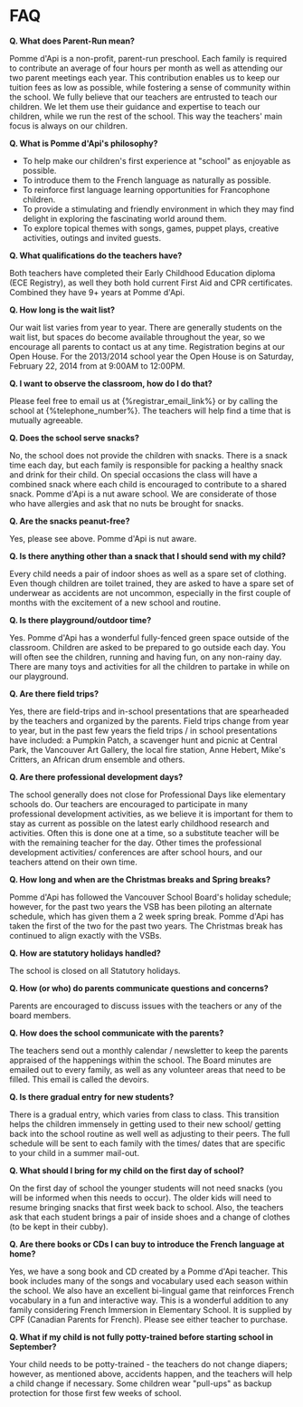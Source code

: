 # FAQ

__Q. What does Parent-Run mean?__

Pomme d'Api is a non-profit, parent-run preschool. Each family is required to contribute an average of four hours per month as well as attending our two parent meetings each year.  This contribution enables us to keep our tuition fees as low as possible, while fostering a sense of community within the school.  We fully believe that our teachers are entrusted to teach our children. We let them use their guidance and expertise to teach our children, while we run the rest of the school.  This way the teachers' main focus is always on our children.

__Q. What is Pomme d'Api's philosophy?__

* To help make our children's first experience at "school" as enjoyable as possible.
* To introduce them to the French language as naturally as possible.
* To reinforce first language learning opportunities for Francophone children.
* To provide a stimulating and friendly environment in which they may find delight in exploring the fascinating world around them.
* To explore topical themes with songs, games, puppet plays, creative activities, outings and invited guests.

__Q. What qualifications do the teachers have?__

Both teachers have completed their Early Childhood Education diploma (ECE Registry), as well they both hold current First Aid and CPR certificates.  Combined they have 9+ years at Pomme d'Api.

__Q. How long is the wait list?__

Our wait list varies from year to year.  There are generally students on the wait list, but spaces do become available throughout the year, so we encourage all parents to contact us at any time. Registration begins at our Open House.  For the 2013/2014 school year the Open House is on Saturday, February 22, 2014 from at 9:00AM to 12:00PM.

__Q. I want to observe the classroom, how do I do that?__

Please feel free to email us at {%registrar_email_link%} or by calling the school at {%telephone_number%}. The teachers will help find a time that is mutually agreeable.

__Q. Does the school serve snacks?__

No, the school does not provide the children with snacks.  There is a snack time each day, but each family is responsible for packing a healthy snack and drink for their child.  On special occasions the class will have a combined snack where each child is encouraged to contribute to a shared snack.  Pomme d'Api is a nut aware school.  We are considerate of those who have allergies and ask that no nuts be brought for snacks.

__Q. Are the snacks peanut-free?__

Yes, please see above. Pomme d'Api is nut aware.

__Q. Is there anything other than a snack that I should send with my child?__

Every child needs a pair of indoor shoes as well as a spare set of clothing. Even though children are toilet trained, they are asked to have a spare set of underwear as accidents are not uncommon, especially in the first couple of months with the excitement of a new school and routine. 

__Q. Is there playground/outdoor time?__

Yes. Pomme d'Api has a wonderful fully-fenced green space outside of the classroom. Children are asked to be prepared to go outside each day. You will often see the children, running and having fun, on any non-rainy day. There are many toys and activities for all the children to partake in while on our playground.

__Q. Are there field trips?__

Yes, there are field-trips and in-school presentations that are spearheaded by the teachers and organized by the parents. Field trips change from year to year, but in the past few years the field trips / in school presentations have included: a Pumpkin Patch, a scavenger hunt and picnic at Central Park, the Vancouver Art Gallery, the local fire station, Anne Hebert, Mike's Critters, an African drum ensemble and others.

__Q. Are there professional development days?__

The school generally does not close for Professional Days like elementary schools do. Our teachers are encouraged to participate in many professional development activities, as we believe it is important for them to stay as current as possible on the latest early childhood research and activities. Often this is done one at a time, so a substitute teacher will be with the remaining teacher for the day. Other times the professional development activities/ conferences are after school hours, and our teachers attend on their own time.

__Q. How long and when are the Christmas breaks and Spring breaks?__

Pomme d'Api has followed the Vancouver School Board's holiday schedule; however, for the past two years the VSB has been piloting an alternate schedule, which has given them a 2 week spring break. Pomme d'Api has taken the first of the two for the past two years. The Christmas break has continued to align exactly with the VSBs.

__Q. How are statutory holidays handled?__

The school is closed on all Statutory holidays.

__Q. How (or who) do parents communicate questions and concerns?__

Parents are encouraged to discuss issues with the teachers or any of the board members.

__Q. How does the school communicate with the parents?__

The teachers send out a monthly calendar / newsletter to keep the parents appraised of the happenings within the school. The Board minutes are emailed out to every family, as well as any volunteer areas that need to be filled. This email is called the devoirs.

__Q. Is there gradual entry for new students?__

There is a gradual entry, which varies from class to class. This transition helps the children immensely in getting used to their new school/ getting back into the school routine as well well as adjusting to their peers. The full schedule will be sent to each family with the times/ dates that are specific to your child in a summer mail-out.

__Q. What should I bring for my child on the first day of school?__

On the first day of school the younger students will not need snacks (you will be informed when this needs to occur). The older kids will need to resume bringing snacks that first week back to school. Also, the teachers ask that each student brings a pair of inside shoes and a change of clothes (to be kept in their cubby).

__Q. Are there books or CDs I can buy to introduce the French language at home?__

Yes, we have a song book and CD created by a Pomme d'Api teacher. This book includes many of the songs and vocabulary used each season within the school. We also have an excellent bi-lingual game that reinforces French vocabulary in a fun and interactive way. This is a wonderful addition to any family considering French Immersion in Elementary School.  It is supplied by CPF (Canadian Parents for French). Please see either teacher to purchase.

__Q. What if my child is not fully potty-trained before starting school in September?__

Your child needs to be potty-trained - the teachers do not change diapers; however, as mentioned above, accidents happen, and the teachers will help a child change if necessary. Some children wear "pull-ups" as backup protection for those first few weeks of school.
